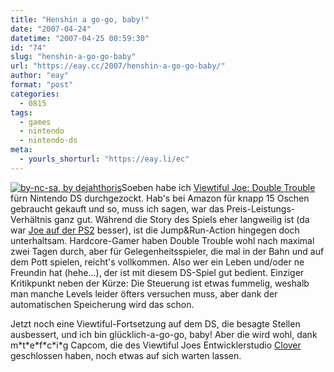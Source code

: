 ```yaml
---
title: "Henshin a go-go, baby!"
date: "2007-04-24"
datetime: "2007-04-25 00:59:30"
id: "74"
slug: "henshin-a-go-go-baby"
url: "https://eay.cc/2007/henshin-a-go-go-baby/"
author: "eay"
format: "post"
categories:
  - 0815
tags:
  - games
  - nintendo
  - nintendo-ds
meta:
  - yourls_shorturl: "https://eay.li/ec"
---
```


[![](/uploads/2007/viewtifuljoe.jpg "by-nc-sa, by dejahthoris")](http://www.flickr.com/photos/dejahthoris/223392818/)Soeben habe ich [Viewtiful Joe: Double Trouble](http://www.amazon.de/exec/obidos/ASIN/B000CNF8Z2/eayznet-21) fürn Nintendo DS durchgezockt. Hab's bei Amazon für knapp 15 Oschen gebraucht gekauft und so, muss ich sagen, war das Preis-Leistungs-Verhältnis ganz gut. Während die Story des Spiels eher langweilig ist (da war [Joe auf der PS2](http://www.amazon.de/exec/obidos/ASIN/B0002Y2WIC/eayznet-21) besser), ist die Jump&Run-Action hingegen doch unterhaltsam. Hardcore-Gamer haben Double Trouble wohl nach maximal zwei Tagen durch, aber für Gelegenheitsspieler, die mal in der Bahn und auf dem Pott spielen, reicht's vollkommen. Also wer ein Leben und/oder ne Freundin hat (hehe...), der ist mit diesem DS-Spiel gut bedient. Einziger Kritikpunkt neben der Kürze: Die Steuerung ist etwas fummelig, weshalb man manche Levels leider öfters versuchen muss, aber dank der automatischen Speicherung wird das schon.

Jetzt noch eine Viewtiful-Fortsetzung auf dem DS, die besagte Stellen ausbessert, und ich bin glücklich-a-go-go, baby! Aber die wird wohl, dank m\*t\*e\*f\*c\*i\*g Capcom, die des Viewtiful Joes Entwicklerstudio [Clover](http://en.wikipedia.org/wiki/Clover_Studio) geschlossen haben, noch etwas auf sich warten lassen.
